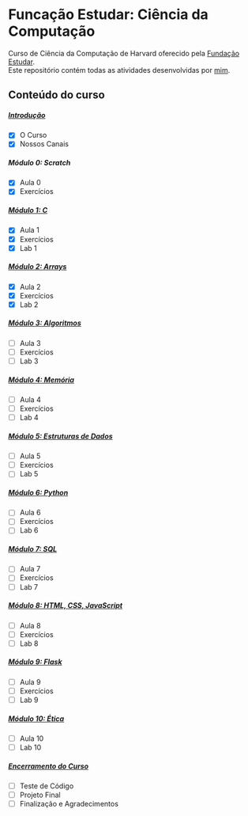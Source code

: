 # Funcação Estudar: Ciência da Computação

Curso de Ciência da Computação de Harvard oferecido pela [Fundação Estudar](https://www.estudar.org.br/).<br>
Este repositório contém todas as atividades desenvolvidas por [mim](https://www.linkedin.com/in/sheila-nakashima-dos-santos/).

## Conteúdo do curso

##### [Introdução](https://github.com/SheilaNS/fundacao-estudar-cs50/tree/introducao)
- [x] O Curso
- [x] Nossos Canais

##### Módulo 0: Scratch
- [x] Aula 0
- [x] Exercícios
 
##### [Módulo 1: C](https://github.com/SheilaNS/fundacao-estudar-cs50/tree/modulo-1)
- [x] Aula 1
- [x] Exercícios
- [x] Lab 1

##### [Módulo 2: Arrays](https://github.com/SheilaNS/fundacao-estudar-cs50/tree/module-2)
- [x] Aula 2
- [x] Exercícios
- [x] Lab 2

##### [Módulo 3: Algoritmos](https://github.com/SheilaNS/fundacao-estudar-cs50/tree/main)
- [ ] Aula 3
- [ ] Exercícios
- [ ] Lab 3

##### [Módulo 4: Memória](https://github.com/SheilaNS/fundacao-estudar-cs50/tree/main)
- [ ] Aula 4
- [ ] Exercícios
- [ ] Lab 4

##### [Módulo 5: Estruturas de Dados](https://github.com/SheilaNS/fundacao-estudar-cs50/tree/main)
- [ ] Aula 5
- [ ] Exercícios
- [ ] Lab 5

##### [Módulo 6: Python](https://github.com/SheilaNS/fundacao-estudar-cs50/tree/main)
- [ ] Aula 6
- [ ] Exercícios
- [ ] Lab 6

##### [Módulo 7: SQL](https://github.com/SheilaNS/fundacao-estudar-cs50/tree/main)
- [ ] Aula 7
- [ ] Exercícios
- [ ] Lab 7

##### [Módulo 8: HTML, CSS, JavaScript](https://github.com/SheilaNS/fundacao-estudar-cs50/tree/main)
- [ ] Aula 8
- [ ] Exercícios
- [ ] Lab 8

##### [Módulo 9: Flask](https://github.com/SheilaNS/fundacao-estudar-cs50/tree/main)
- [ ] Aula 9
- [ ] Exercícios
- [ ] Lab 9

##### [Módulo 10: Ética](https://github.com/SheilaNS/fundacao-estudar-cs50/tree/main)
- [ ] Aula 10
- [ ] Lab 10

##### [Encerramento do Curso](https://github.com/SheilaNS/fundacao-estudar-cs50/tree/main)
- [ ] Teste de Código
- [ ] Projeto Final
- [ ] Finalização e Agradecimentos
